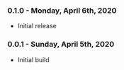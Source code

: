 ### 0.1.0 - Monday, April 6th, 2020
* Initial release

### 0.0.1 - Sunday, April 5th, 2020
* Initial build
